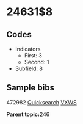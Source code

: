 # 24631$8

## Codes

-   Indicators
    -   First: 3
    -   Second: 1
-   Subfield: 8

## Sample bibs

472982 [Quicksearch](https://search.library.yale.edu/catalog/472982) [VXWS](http://prodorbis.library.yale.edu:7014/vxws/GetHoldingsService?bibId=472982)

**Parent topic:**[246](../../tags/246/246.md)

